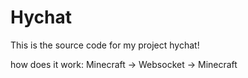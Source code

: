 # Hychat

This is the source code for my project hychat!

how does it work:
Minecraft -> Websocket -> Minecraft
